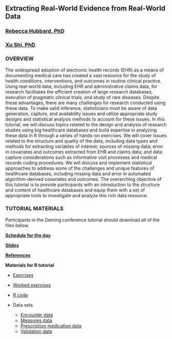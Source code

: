 ## Extracting Real-World Evidence from Real-World Data
### [Rebecca Hubbard, PhD](https://www.med.upenn.edu/ehr-stats)
### [Xu Shi, PhD](http://www.xuritashi.com)

### OVERVIEW

The widespread adoption of electronic health records (EHR) as a means of documenting medical care has created a vast resource for the study of health conditions, interventions, and outcomes in routine clinical practice. Using real-world data, including EHR and administrative claims data, for research facilitates the efficient creation of large research databases, execution of pragmatic clinical trials, and study of rare diseases. Despite these advantages, there are many challenges for research conducted using these data. To make valid inference, statisticians must be aware of data generation, capture, and availability issues and utilize appropriate study designs and statistical analysis methods to account for these issues. In this tutorial, we will discuss topics related to the design and analysis of research studies using big healthcare databases and build expertise in analyzing these data in R through a series of hands-on exercises. We will cover issues related to the structure and quality of the data, including data types and methods for extracting variables of interest; sources of missing data; error in covariates and outcomes extracted from EHR and claims data; and data capture considerations such as informative visit processes and medical records coding procedures. We will discuss and implement statistical approaches to address some of the challenges and unique features of healthcare databases, including missing data and error in automated algorithm-derived covariates and outcomes. The overarching objective of this tutorial is to provide participants with an introduction to the structure and content of healthcare databases and equip them with a set of appropriate tools to investigate and analyze this rich data resource.

### TUTORIAL MATERIALS

Participants in the Deming conference tutorial should download all of the files below.

**[Schedule for the day](schedule.pdf)**

**[Slides](Deming_RWD_Tutorial.pdf)**

**[References](RWD_Tutorial_References.pdf)**

**Materials for R tutorial**

* [Exercises](RWD_R_Tutorial.html)

* [Worked exercises](RWD_R_Tutorial_Worked.html)

* [R code](RWD_R_Tutorial_Code.R)

* Data sets
  * [Encounter data](/data/encounter.csv) 
  * [Measures data](/data/measures.csv)
  * [Prescription medication data](/data/meds.csv)
  * [Validation data](/data/validation.csv)
